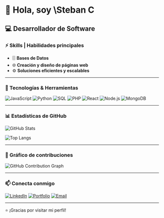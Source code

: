 # 👋 Hola, soy \Steban C

## 💻 Desarrollador de Software

### ⚡ Skills | Habilidades principales

* 🗄️ **Bases de Datos**
* 🌐 **Creación y diseño de páginas web**
* ⚙️ **Soluciones eficientes y escalables**

---

### 🚀 Tecnologías & Herramientas

![JavaScript](https://img.shields.io/badge/JavaScript-323330?style=for-the-badge\&logo=javascript\&logoColor=F7DF1E)
![Python](https://img.shields.io/badge/Python-3776AB?style=for-the-badge\&logo=python\&logoColor=white)
![SQL](https://img.shields.io/badge/SQL-336791?style=for-the-badge\&logo=postgresql\&logoColor=white)
![PHP](https://img.shields.io/badge/PHP-777BB4?style=for-the-badge\&logo=php\&logoColor=white)
![React](https://img.shields.io/badge/React-20232A?style=for-the-badge\&logo=react\&logoColor=61DAFB)
![Node.js](https://img.shields.io/badge/Node.js-43853D?style=for-the-badge\&logo=node.js\&logoColor=white)
![MongoDB](https://img.shields.io/badge/MongoDB-4EA94B?style=for-the-badge\&logo=mongodb\&logoColor=white)

---

### 📊 Estadísticas de GitHub

![GitHub Stats](https://github-readme-stats.vercel.app/api?username=tu-usuario\&show_icons=true\&theme=radical)

![Top Langs](https://github-readme-stats.vercel.app/api/top-langs/?username=tu-usuario\&layout=compact\&theme=radical)

---

### 🌱 Gráfico de contribuciones

![GitHub Contribution Graph](https://github-readme-activity-graph.vercel.app/graph?username=tu-usuario\&theme=dracula)

---

### 📫 Conecta conmigo

[![LinkedIn](https://img.shields.io/badge/LinkedIn-0A66C2?style=for-the-badge\&logo=linkedin\&logoColor=white)](https://linkedin.com/in/tu-usuario)
[![Portfolio](https://img.shields.io/badge/🌐%20Portafolio-000000?style=for-the-badge)](https://tu-portafolio.com)
[![Email](https://img.shields.io/badge/Email-D14836?style=for-the-badge\&logo=gmail\&logoColor=white)](mailto:tu-email@gmail.com)

---

⭐ ¡Gracias por visitar mi perfil!
